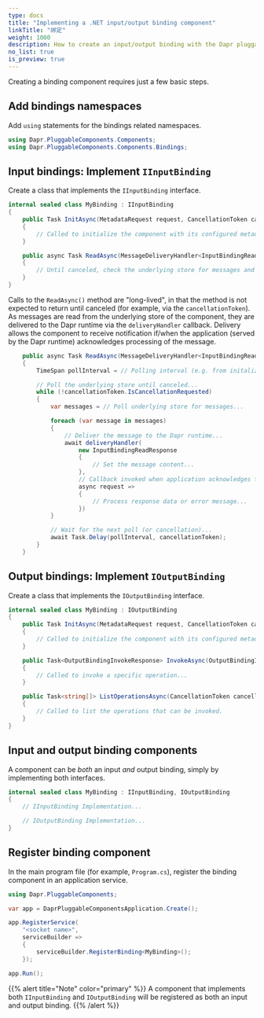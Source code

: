 ```yaml
---
type: docs
title: "Implementing a .NET input/output binding component"
linkTitle: "绑定"
weight: 1000
description: How to create an input/output binding with the Dapr pluggable components .NET SDK
no_list: true
is_preview: true
---
```


Creating a binding component requires just a few basic steps.

## Add bindings namespaces

Add `using` statements for the bindings related namespaces.

```csharp
using Dapr.PluggableComponents.Components;
using Dapr.PluggableComponents.Components.Bindings;
```

## Input bindings: Implement `IInputBinding`

Create a class that implements the `IInputBinding` interface.

```csharp
internal sealed class MyBinding : IInputBinding
{
    public Task InitAsync(MetadataRequest request, CancellationToken cancellationToken = default)
    {
        // Called to initialize the component with its configured metadata...
    }

    public async Task ReadAsync(MessageDeliveryHandler<InputBindingReadRequest, InputBindingReadResponse> deliveryHandler, CancellationToken cancellationToken = default)
    {
        // Until canceled, check the underlying store for messages and deliver them to the Dapr runtime...
    }
}
```

Calls to the `ReadAsync()` method are "long-lived", in that the method is not expected to return until canceled (for example, via the `cancellationToken`). As messages are read from the underlying store of the component, they are delivered to the Dapr runtime via the `deliveryHandler` callback. Delivery allows the component to receive notification if/when the application (served by the Dapr runtime) acknowledges processing of the message.

```csharp
    public async Task ReadAsync(MessageDeliveryHandler<InputBindingReadRequest, InputBindingReadResponse> deliveryHandler, CancellationToken cancellationToken = default)
    {
        TimeSpan pollInterval = // Polling interval (e.g. from initalization metadata)...

        // Poll the underlying store until canceled...
        while (!cancellationToken.IsCancellationRequested)
        {
            var messages = // Poll underlying store for messages...

            foreach (var message in messages)
            {
                // Deliver the message to the Dapr runtime...
                await deliveryHandler(
                    new InputBindingReadResponse
                    {
                        // Set the message content...
                    },
                    // Callback invoked when application acknowledges the message...
                    async request =>
                    {
                        // Process response data or error message...
                    })
            }

            // Wait for the next poll (or cancellation)...
            await Task.Delay(pollInterval, cancellationToken);
        }
    }
```

## Output bindings: Implement `IOutputBinding`

Create a class that implements the `IOutputBinding` interface.

```csharp
internal sealed class MyBinding : IOutputBinding
{
    public Task InitAsync(MetadataRequest request, CancellationToken cancellationToken = default)
    {
        // Called to initialize the component with its configured metadata...
    }

    public Task<OutputBindingInvokeResponse> InvokeAsync(OutputBindingInvokeRequest request, CancellationToken cancellationToken = default)
    {
        // Called to invoke a specific operation...
    }

    public Task<string[]> ListOperationsAsync(CancellationToken cancellationToken = default)
    {
        // Called to list the operations that can be invoked.
    }
}
```

## Input and output binding components

A component can be _both_ an input _and_ output binding, simply by implementing both interfaces.

```csharp
internal sealed class MyBinding : IInputBinding, IOutputBinding
{
    // IInputBinding Implementation...

    // IOutputBinding Implementation...
}
```

## Register binding component

In the main program file (for example, `Program.cs`), register the binding component in an application service.

```csharp
using Dapr.PluggableComponents;

var app = DaprPluggableComponentsApplication.Create();

app.RegisterService(
    "<socket name>",
    serviceBuilder =>
    {
        serviceBuilder.RegisterBinding<MyBinding>();
    });

app.Run();
```

{{% alert title="Note" color="primary" %}}
A component that implements both `IInputBinding` and `IOutputBinding` will be registered as both an input and output binding.
{{% /alert %}}
